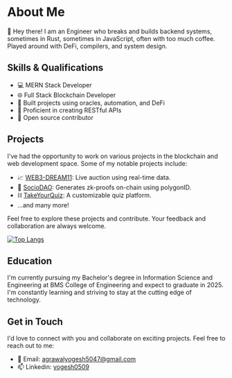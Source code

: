 # About Me

👋 Hey there! I am an Engineer who breaks and builds backend systems, sometimes in Rust, sometimes in JavaScript, often with too much coffee. Played around with DeFi, compilers, and system design.

## Skills & Qualifications

- 💻 MERN Stack Developer
- 🌐 Full Stack Blockchain Developer
- 🔗 Built projects using oracles, automation, and DeFi
- 📡 Proficient in creating RESTful APIs
- 🚀 Open source contributor

## Projects

I've had the opportunity to work on various projects in the blockchain and web development space. Some of my notable projects include:

- 📈 [WEB3-DREAM11](https://github.com/yogesh0509/web3-DREAM11): Live auction using real-time data.
- 🔄 [SocioDAO](https://github.com/yogesh0509/SocioDAO): Generates zk-proofs on-chain using polygonID.
- ⛓️ [TakeYourQuiz](https://github.com/yogesh0509/TakeYourQuiz): A customizable quiz platform.
- ...and many more!

Feel free to explore these projects and contribute. Your feedback and collaboration are always welcome.

[![Top Langs](https://github-readme-stats.vercel.app/api/top-langs/?username=yogesh0509&layout=compact&theme=dark)](https://github.com/anuraghazra/github-readme-stats)

## Education

I'm currently pursuing my Bachelor's degree in Information Science and Engineering at BMS College of Engineering and expect to graduate in 2025. I'm constantly learning and striving to stay at the cutting edge of technology.

## Get in Touch

I'd love to connect with you and collaborate on exciting projects. Feel free to reach out to me:

- 📧 Email: [agrawalyogesh5047@gmail.com](agrawalyogesh5047@gmail.com)
- 📫 Linkedin: [yogesh0509](https://www.linkedin.com/in/yogesh0509)
